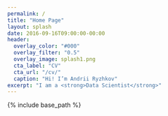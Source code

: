 ```yaml
---
permalink: /
title: "Home Page"
layout: splash
date: 2016-09-16T09:00:00-00:00
header:
  overlay_color: "#000"
  overlay_filter: "0.5"
  overlay_image: splash1.png
  cta_label: "CV"
  cta_url: "/cv/"
  caption: "Hi! I’m Andrii Ryzhkov"
excerpt: "I am a <strong>Data Scientist</strong>"
---
```


{% include base_path %}
